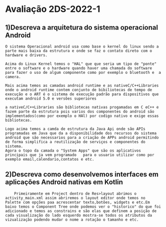 # Avaliação 2DS-2022-1


## 1)Descreva a arquitetura do sistema operacional Android
    O sistema Operacional android usa como base o kernel do linux sendo a parte mais baixa da estrutura e onde se faz o contato direto com o hardware e drivers.

    Acima do Linux Kernel temos o "HAL" que que seria um tipo de "ponte" entre o software e o hardware quando haver uma chamada do software para fazer o uso de algum componente como por exemplo o bluetooth e  a camera.

    Mais acima temos as camadas android runtime e as nativeC/C++Libraries onde o android runtime contem conjunto de bibiliotecas de tempo de execução e o ART é o sistema de execução padrão para dispositivos que executam android 5.0 e versões superiores

    a nativeC/C++Libraries são bibliotecas nativas progamadas em C eC++ e fazem parte da estrutura pois varios dos componentes do android são implementados(como por exemplo o HAl) por codigo nativo e exige essas bibliotecas.

    Logo acima temos a camda de estrutura da Java Api onde sâo APIs programadas em Java que da a disponibilidade dos recursos do sistema android que são necessarios para a criação de APPs android permitindo de forma simplifica a reutilização de serviços e componentes do sistema.
    Agora o topo da camada o "System Apps" que são os aplicativos principais que ja vem programado   para o usuario utilizar como por exemplo email,calendario,contatos e etc.
## 2)Descreva como desenvolvemos interfaces em aplicações Android nativas em Kotlin
        Primeiramente em Project dentro de Res>layout abrimos o activity_main.xml assim abriremos o layout editor onde temos no Palette com opções paa acrescentar texto,botões, widgets e etc.Em baixo temos o Component Tree onde podemos ver o "historico" do que foi adicionado e temos as constrains e são elas que definem a posição de cada visualização do lado esquerdo mostra-se todos os atributos da vizualização podendo mudar o nome a rotação o tamanho e etc.




